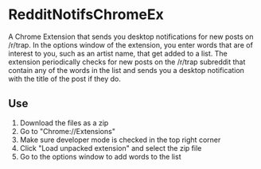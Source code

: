 # RedditNotifsChromeEx

A Chrome Extension that sends you desktop notifications for new posts on /r/trap. In the options window of the extension, you enter words that are of interest to you, such as an artist name, that get added to a list. The extension periodically checks for new posts on the /r/trap subreddit that contain any of the words in the list and sends you a desktop notification with the title of the post if they do.
  
## Use
  
1. Download the files as a zip
2. Go to "Chrome://Extensions"
3. Make sure developer mode is checked in the top right corner
4. Click "Load unpacked extension" and select the zip file
5. Go to the options window to add words to the list
